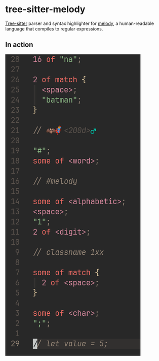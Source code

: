# tree-sitter-melody

[Tree-sitter](https://github.com/tree-sitter/tree-sitter) parser and syntax highlighter for [melody](https://github.com/yoav-lavi/melody), a human-readable language that compiles to regular expressions.

## In action

![](./assets/in-action.png)
